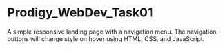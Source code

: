 # Prodigy_WebDev_Task01
 A simple responsive landing page with a navigation menu. The navigation buttons will change style on hover using HTML, CSS, and JavaScript.
